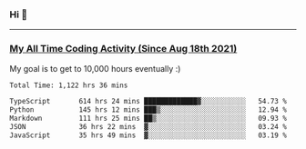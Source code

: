 ### Hi 🙂

---

### <a href="https://wakatime.com/@Eroxl">My All Time Coding Activity (Since Aug 18th 2021)</a>
My goal is to get to 10,000 hours eventually :)
<!--START_SECTION:waka-->

```txt
Total Time: 1,122 hrs 36 mins

TypeScript       614 hrs 24 mins █████████████▓░░░░░░░░░░░   54.73 %
Python           145 hrs 12 mins ███▒░░░░░░░░░░░░░░░░░░░░░   12.94 %
Markdown         111 hrs 25 mins ██▒░░░░░░░░░░░░░░░░░░░░░░   09.93 %
JSON             36 hrs 22 mins  ▓░░░░░░░░░░░░░░░░░░░░░░░░   03.24 %
JavaScript       35 hrs 49 mins  ▓░░░░░░░░░░░░░░░░░░░░░░░░   03.19 %
```

<!--END_SECTION:waka-->
